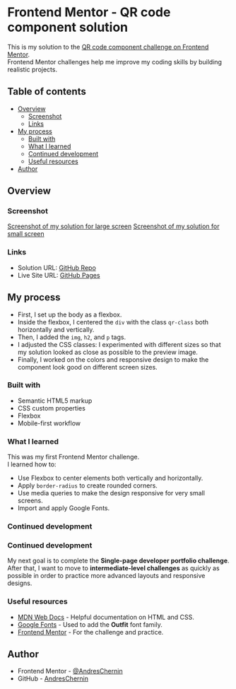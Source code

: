 # Frontend Mentor - QR code component solution

This is my solution to the [QR code component challenge on Frontend Mentor](https://www.frontendmentor.io/challenges/qr-code-component-iux_sIO_H).  
Frontend Mentor challenges help me improve my coding skills by building realistic projects.

## Table of contents

- [Overview](#overview)
  - [Screenshot](#screenshot)
  - [Links](#links)
- [My process](#my-process)
  - [Built with](#built-with)
  - [What I learned](#what-i-learned)
  - [Continued development](#continued-development)
  - [Useful resources](#useful-resources)
- [Author](#author)

## Overview

### Screenshot

[Screenshot of my solution for large screen](./images/screenshot-lg-screen.png)
[Screenshot of my solution for small screen](./images/screenshot-sm-screen.png)

### Links

- Solution URL: [GitHub Repo](https://github.com/AndresChernin/qr-code-component)  
- Live Site URL: [GitHub Pages](https://andreschernin.github.io/qr-code-component/)

## My process

- First, I set up the body as a flexbox.  
- Inside the flexbox, I centered the `div` with the class `qr-class` both horizontally and vertically.  
- Then, I added the `img`, `h2`, and `p` tags.  
- I adjusted the CSS classes: I experimented with different sizes so that my solution looked as close as possible to the preview image.  
- Finally, I worked on the colors and responsive design to make the component look good on different screen sizes.


### Built with

- Semantic HTML5 markup  
- CSS custom properties  
- Flexbox  
- Mobile-first workflow  

### What I learned

This was my first Frontend Mentor challenge.  
I learned how to:
- Use Flexbox to center elements both vertically and horizontally.  
- Apply `border-radius` to create rounded corners.  
- Use media queries to make the design responsive for very small screens.  
- Import and apply Google Fonts.  

### Continued development

### Continued development

My next goal is to complete the **Single-page developer portfolio challenge**.  
After that, I want to move to **intermediate-level challenges** as quickly as possible in order to practice more advanced layouts and responsive designs.
 

### Useful resources

- [MDN Web Docs](https://developer.mozilla.org/) - Helpful documentation on HTML and CSS.  
- [Google Fonts](https://fonts.google.com/) - Used to add the **Outfit** font family.  
- [Frontend Mentor](https://www.frontendmentor.io/) - For the challenge and practice.  

## Author

- Frontend Mentor - [@AndresChernin](https://www.frontendmentor.io/profile/AndresChernin)  
- GitHub - [AndresChernin](https://github.com/AndresChernin)  
  

